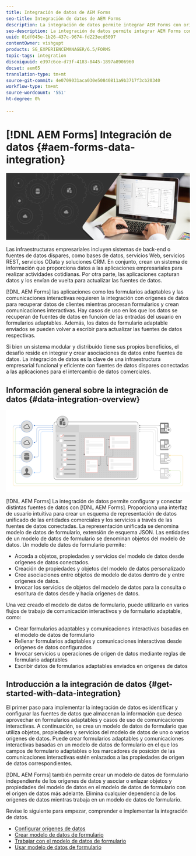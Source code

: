 ```yaml
---
title: Integración de datos de AEM Forms
seo-title: Integración de datos de AEM Forms
description: La integración de datos permite integrar AEM Forms con orígenes de datos dispares y crear un modelo de datos de formulario para crear y trabajar con formularios adaptables y comunicaciones interactivas.
seo-description: La integración de datos permite integrar AEM Forms con orígenes de datos dispares y crear un modelo de datos de formulario para crear y trabajar con formularios adaptables y comunicaciones interactivas.
uuid: 01df045e-1b26-437c-9674-fd223ecd5097
contentOwner: vishgupt
products: SG_EXPERIENCEMANAGER/6.5/FORMS
topic-tags: integration
discoiquuid: e397c6ce-d73f-4183-8445-1897a8906960
docset: aem65
translation-type: tm+mt
source-git-commit: 4e0709031aca030e50840811a9b3717f3cb20340
workflow-type: tm+mt
source-wordcount: '551'
ht-degree: 0%

---
```



# [!DNL AEM Forms] Integración de datos  {#aem-forms-data-integration}

![](do-not-localize/data-integeration.png)

Las infraestructuras empresariales incluyen sistemas de back-end o fuentes de datos dispares, como bases de datos, servicios Web, servicios REST, servicios OData y soluciones CRM. En conjunto, crean un sistema de información que proporciona datos a las aplicaciones empresariales para realizar actividades cotidianas. Por otra parte, las aplicaciones capturan datos y los envían de vuelta para actualizar las fuentes de datos.

[!DNL AEM Forms] las aplicaciones como los formularios adaptables y las comunicaciones interactivas requieren la integración con orígenes de datos para recuperar datos de clientes mientras procesan formularios y crean comunicaciones interactivas. Hay casos de uso en los que los datos se recuperan de fuentes de datos en función de las entradas del usuario en formularios adaptables. Además, los datos de formulario adaptable enviados se pueden volver a escribir para actualizar las fuentes de datos respectivas.

Si bien un sistema modular y distribuido tiene sus propios beneficios, el desafío reside en integrar y crear asociaciones de datos entre fuentes de datos. La integración de datos es la clave de una infraestructura empresarial funcional y eficiente con fuentes de datos dispares conectadas a las aplicaciones para el intercambio de datos comerciales.

## Información general sobre la integración de datos {#data-integration-overview}

![aem-forms-data-integeration](assets/aem-forms-data-integeration.png)

[!DNL AEM Forms] La integración de datos permite configurar y conectar distintas fuentes de datos con  [!DNL AEM Forms]. Proporciona una interfaz de usuario intuitiva para crear un esquema de representación de datos unificado de las entidades comerciales y los servicios a través de las fuentes de datos conectadas. La representación unificada se denomina modelo de datos de formulario, extensión de esquema JSON. Las entidades de un modelo de datos de formulario se denominan objetos del modelo de datos. Un modelo de datos de formulario permite:

* Acceda a objetos, propiedades y servicios del modelo de datos desde orígenes de datos conectados.
* Creación de propiedades y objetos del modelo de datos personalizado
* Cree asociaciones entre objetos de modelo de datos dentro de y entre orígenes de datos.
* Invocar los servicios de objetos del modelo de datos para la consulta o escritura de datos desde y hacia orígenes de datos.

Una vez creado el modelo de datos de formulario, puede utilizarlo en varios flujos de trabajo de comunicación interactivos y de formulario adaptable, como:

* Crear formularios adaptables y comunicaciones interactivas basadas en el modelo de datos de formulario
* Rellenar formularios adaptables y comunicaciones interactivas desde orígenes de datos configurados
* Invocar servicios u operaciones de origen de datos mediante reglas de formulario adaptables
* Escribir datos de formularios adaptables enviados en orígenes de datos

## Introducción a la integración de datos {#get-started-with-data-integration}

El primer paso para implementar la integración de datos es identificar y configurar las fuentes de datos que almacenan la información que desea aprovechar en formularios adaptables y casos de uso de comunicaciones interactivas. A continuación, se crea un modelo de datos de formulario que utiliza objetos, propiedades y servicios del modelo de datos de uno o varios orígenes de datos. Puede crear formularios adaptables y comunicaciones interactivas basadas en un modelo de datos de formulario en el que los campos de formulario adaptables o los marcadores de posición de las comunicaciones interactivas estén enlazados a las propiedades de origen de datos correspondientes.

[!DNL AEM Forms] también permite crear un modelo de datos de formulario independiente de los orígenes de datos y asociar o enlazar objetos y propiedades del modelo de datos en el modelo de datos de formulario con el origen de datos más adelante. Elimina cualquier dependencia de los orígenes de datos mientras trabaja en un modelo de datos de formulario.

Revise lo siguiente para empezar, comprender e implementar la integración de datos.

* [Configurar orígenes de datos](../../forms/using/configure-data-sources.md)
* [Crear modelo de datos de formulario](../../forms/using/create-form-data-models.md)
* [Trabajar con el modelo de datos de formulario](../../forms/using/work-with-form-data-model.md)
* [Usar modelo de datos de formulario](../../forms/using/using-form-data-model.md)

